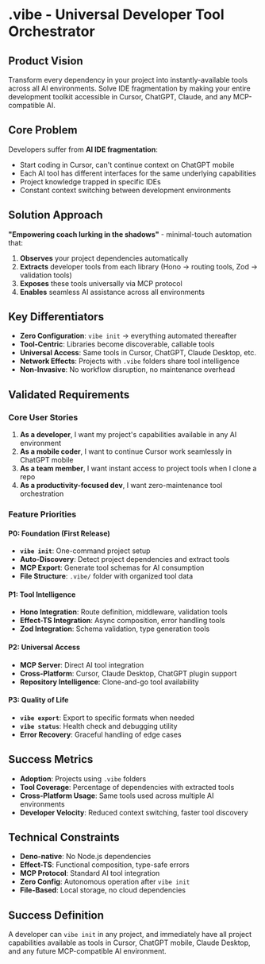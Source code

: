 # .vibe - Universal Developer Tool Orchestrator

## Product Vision

Transform every dependency in your project into instantly-available tools across all AI environments. Solve IDE fragmentation by making your entire development toolkit accessible in Cursor, ChatGPT, Claude, and any MCP-compatible AI.

## Core Problem

Developers suffer from **AI IDE fragmentation**:

- Start coding in Cursor, can't continue context on ChatGPT mobile
- Each AI tool has different interfaces for the same underlying capabilities
- Project knowledge trapped in specific IDEs
- Constant context switching between development environments

## Solution Approach

**"Empowering coach lurking in the shadows"** - minimal-touch automation that:

1. **Observes** your project dependencies automatically
2. **Extracts** developer tools from each library (Hono → routing tools, Zod → validation tools)
3. **Exposes** these tools universally via MCP protocol
4. **Enables** seamless AI assistance across all environments

## Key Differentiators

- **Zero Configuration**: `vibe init` → everything automated thereafter
- **Tool-Centric**: Libraries become discoverable, callable tools
- **Universal Access**: Same tools in Cursor, ChatGPT, Claude Desktop, etc.
- **Network Effects**: Projects with `.vibe` folders share tool intelligence
- **Non-Invasive**: No workflow disruption, no maintenance overhead

## Validated Requirements

### Core User Stories

1. **As a developer**, I want my project's capabilities available in any AI environment
2. **As a mobile coder**, I want to continue Cursor work seamlessly in ChatGPT mobile
3. **As a team member**, I want instant access to project tools when I clone a repo
4. **As a productivity-focused dev**, I want zero-maintenance tool orchestration

### Feature Priorities

#### P0: Foundation (First Release)

- **`vibe init`**: One-command project setup
- **Auto-Discovery**: Detect project dependencies and extract tools
- **MCP Export**: Generate tool schemas for AI consumption
- **File Structure**: `.vibe/` folder with organized tool data

#### P1: Tool Intelligence

- **Hono Integration**: Route definition, middleware, validation tools
- **Effect-TS Integration**: Async composition, error handling tools
- **Zod Integration**: Schema validation, type generation tools

#### P2: Universal Access

- **MCP Server**: Direct AI tool integration
- **Cross-Platform**: Cursor, Claude Desktop, ChatGPT plugin support
- **Repository Intelligence**: Clone-and-go tool availability

#### P3: Quality of Life

- **`vibe export`**: Export to specific formats when needed
- **`vibe status`**: Health check and debugging utility
- **Error Recovery**: Graceful handling of edge cases

## Success Metrics

- **Adoption**: Projects using `.vibe` folders
- **Tool Coverage**: Percentage of dependencies with extracted tools
- **Cross-Platform Usage**: Same tools used across multiple AI environments
- **Developer Velocity**: Reduced context switching, faster tool discovery

## Technical Constraints

- **Deno-native**: No Node.js dependencies
- **Effect-TS**: Functional composition, type-safe errors
- **MCP Protocol**: Standard AI tool integration
- **Zero Config**: Autonomous operation after `vibe init`
- **File-Based**: Local storage, no cloud dependencies

## Success Definition

A developer can `vibe init` in any project, and immediately have all project capabilities available as tools in Cursor, ChatGPT mobile, Claude Desktop, and any future MCP-compatible AI environment.
